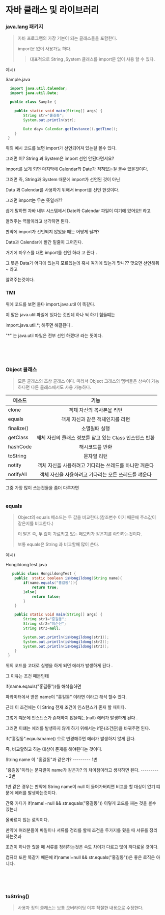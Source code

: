 # 자바 클래스 및 라이브러리 

### java.lang 패키지 

 > 자바 프로그램의 가장 기본이 되는 클래스들을 포함한다.
 > 
 > import문 없이 사용가능 하다.
 > 
 > > 대표적으로 String ,System 클래스를 import문 없이 사용 할 수 있다.

예시)

Sample.java

``` java
  import java.util.Calendar;
  import java.util.Date;

  public class Sample {

    public static void main(String[] args) {
        String str="홀길동";
        System.out.println(str);

        Date day= Calendar.getInstance().getTime();
    }
 }
```

위의 예시 코드를 보면 import가 선언되어져 있는걸 볼수 있다.

그러면 어? String 과 System은 import 선언 안된다면서요?

import를 보게 되면 마지막에 Calendar와 Date가 적혀있는걸 볼수 있을것이다.

그러면 즉, String과 System 때문에 import가 선언된 것이 아닌

Data 과 Calendar를 사용하기 위해서 import를 선언 한것이다.

그러면 import는 무슨 뜻일까??

쉽게 말하면 자바 내부 시스템에서 Date와 Calendar 파일이 여기에 있어요!! 라고 

알려주는 역할이라고 생각하면 된다.

만약에 import가 선언되지 않았을 때는 어떻게 될까?

Date과 Calendar에 빨간 밑줄이 그어진다.

거기에 마우스를 대면 import를 선언 하라 고 뜬다 .

그 뜻은 Data가 어디에 있는지 모르겠는데 혹시 여기에 있는거 맞니?? 맞으면 선언해줘~ 라고 

알려주는것이다.

### TMI

위에 코드를 보면 둘다 import.java.util 이 똑같다.

이 말은 java.util 파일에 있다는 것인데 하나 씩 하기 힘들떄는

import.java.util.*; 해주면 해결된다 .

"*" 는 java.util 파일은 전부 선언 하겠다! 라는 뜻이다.

<br>
<br>
<br>

### Object 클래스 

> 모든 클래스의 조상 클래스 이다. 따라서 Object 크래스의 멤버들은 상속이 가능하다면 다른 클래스에서도 사용 가능하다.

|메소드|기능|
|----|:----------------------:|
|clone| 객체 자신의 복사본을 리턴|
|equals| 객체 자신과 같은 객체인지를 리턴|
|finalize()|소멸될때 실행|
|getClass| 깨체 자신의 클래스 정보를 담고 있는 Class 인스턴스 반환|
|hashCode| 해시코드를 반환|
|toString|문자열 리턴|
|notify| 객체 자신을 사용하려고 기다리는 쓰레드를 하나만 깨운다|
|notifyAll| 객체 자신을 사용하려고 기다리는 모든 쓰레드를 꺠운다|


그중 가장 많이 쓰는것들을 좀더 다루자면 
<br>
<br>

### equals

> Object의 equals 메소드는 두 값을 비교한다.(참조변수 이기 때문에 주소값이 같은지를 비교한다.)
> 
> 이 말은 즉, 두 값이 가르키고 있는 메모리가 같은지를 확인하는것이다.
> 
> 보통 equals은 String 과 비교할때 많이 쓴다. 

예시)

HongildongTest.java

```java 
   public class HongildongTest {
    public  static boolean isHongildong(String name){
        if(name.equals("홍길동")){
            return true;
        }else{
            return false;
        }
    }

    public static void main(String[] args) {
        String str1="홍길동";
        String str2="이순신";
        String str3=null;

        System.out.println(isHongildong(str1));
        System.out.println(isHongildong(str2));
        System.out.println(isHongildong(str3));
    }
 }
```

위의 코드를 고대로 실행을 하게 되면 에러가 발생하게 된다 .

그 이유는 조건 때문인데 

if(name.eqauls("홍길동"))를 해석을하면 

파라미터에서 받은 name이 "홍길동" 이라면 이라고 해석 할수 있다.

근데 이 조건에는 이 String 전재 조건이 인스턴스가 존재 할 때이다.

그렇게 떄문에 인스턴스가 존재하지 않을떄는(null) 에러가 발생하게 된다 .

그러면 이떄는 에러를 발생하지 않게 하기 위해서는 if문(조건문)을 바꿔주면 된다.

if("홍길동".eqauls(name)) 으로 변경해주면 에러가 발생하지 않게 된다.

즉, 비교할려고 하는 대상이 존재를 해야된다는 것이다. 

String name 이 "홍길동"과 같은가?  --------- 1번

"홍길동"이라는 문자열이 name가 같은가? 의 차이점이라고 생각하면 된다. ---------- 2번 

1번 같은 경우는 만약에 String name이 null 이 들어가버리면 비교를 할 대상이 없기 떄문에 에러를 발생하는것이다.

간혹 가다가  if(name!=null && str.equals("홍길동")) 이렇게 코드를 짜는 것을 볼수 있는데 

올바르지 않는 로직이다. 

만약에 여러분들이 파일이나 서류를 정리를 할때 조건을 두가지를 줬을 때 서류를 정리하는것과 

조건이 하나만 줬을 때 서류를 정리하는것은 속도 차이가 다르고 많이 까다로울 것이다.

컴퓨터 또한 똑같기 때문에 if(name!=null && str.equals("홍길동"))은 좋은 로직은 아니다.

<br>
<br>
<br>

### toString()

> 사용자 정의 클래스는 보통 오버라이딩 이후 적절한 내용으로 수정한다.


